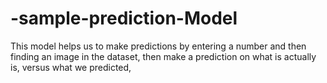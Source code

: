 # -sample-prediction-Model
This model   helps us to make predictions by entering a number and then finding an image in  the dataset, then make a prediction on what is actually is, versus what we predicted,
